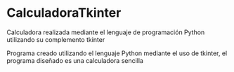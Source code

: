 # CalculadoraTkinter
Calculadora realizada mediante el lenguaje de programación Python utilizando su complemento tkinter

Programa creado utilizando el lenguaje Python mediante el uso de tkinter, el programa diseñado es una calculadora sencilla
